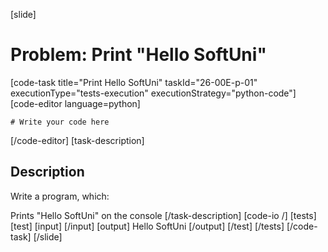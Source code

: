 [slide]
# Problem: Print "Hello SoftUni"
[code-task title="Print Hello SoftUni" taskId="26-00E-p-01" executionType="tests-execution" executionStrategy="python-code"]
[code-editor language=python]
```
# Write your code here
```
[/code-editor]
[task-description]
## Description

Write a program, which:

Prints "Hello SoftUni" on the console
[/task-description]
[code-io /]
[tests]
[test]
[input]
[/input]
[output]
Hello SoftUni
[/output]
[/test]
[/tests]
[/code-task]
[/slide]